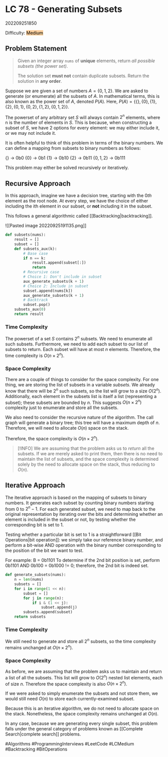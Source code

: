 
# LC 78 - Generating Subsets
202209251850

Difficulty: <mark style="background: #FFB86CA6;">Medium</mark>

## Problem Statement
>Given an integer array `nums` of **unique** elements, return _all possible subsets (the power set)_.
>
>The solution set **must not** contain duplicate subsets. Return the solution in **any order**.

Suppose we are given a set of numbers $A = \{0, 1, 2\}$. We are asked to generate (or enumerate) all the subsets of $A$. In mathematical terms, this is also known as the power set of $A$, denoted $P(A)$. Here, $P(A) = \{\{\}, \{0\}, \{1\}, \{2\}, \{0, 1\}, \{0, 2\}, \{1, 2\}, \{0, 1, 2\}\}$.

The powerset of any arbitrary set $S$ will always contain $2^n$ elements, where n is the number of elements in $S$. This is because, when constructing a subset of $S$, we have 2 options for every element: we may either include it, or we may not include it.

It is often helpful to think of this problem in terms of the binary numbers. We can define a mapping from subsets to binary numbers as follows:

$\{\}$ -> 0b0
$\{0\}$ -> 0b1
$\{1\}$ -> 0b10
$\{2\}$ -> 0b11
$\{0, 1, 2\}$ -> 0b111

This problem may either be solved recursively or iteratively.

## Recursive Approach
In this approach, imagine we have a decision tree, starting with the $0th$ element as the root node. At every step, we have the choice of either including the ith element in our subset, or **not** including it in the subset.

This follows a general algorithmic called [[Backtracking|backtracking]].

![[Pasted image 20220925191135.png]]

```python
def subsets(nums):
    result = []
    subset = []
    def subsets_aux(k):
        # Base case
        if n == k:
            result.append(subset[:])
            return
        # Recursive case
		# Choice 1: Don't include in subset
		aux_generate_subsets(k + 1)
		# Choice 2: Include in subset
		subset.append(nums[k])
		aux_generate_subsets(k + 1)
		# Backtrack
		subset.pop()
	subsets_aux(0)
    return result
```

### Time Complexity
The powerset of a set $S$ contains $2^n$ subsets. We need to enumerate all such subsets. Furthermore, we need to add each subset to our list of subsets to return. Each subset will have at most $n$ elements. Therefore, the time complexity is $O(n \times 2^n)$.

### Space Complexity
There are a couple of things to consider for the space complexity. For one thing, we are storing the list of subsets in a variable $subsets$. We already know that there will be $2^n$ such subsets, so the list will grow to a size $O(2^n)$. Additionally, each element in the subsets list is itself a list (representing a subset); these subsets are bounded by $n$. This suggests $O(n \times 2^n)$ complexity just to enumerate and store all the subsets.

We also need to consider the recursive nature of the algorithm. The call graph will generate a binary tree; this tree will have a maximum depth of $n$. Therefore, we will need to allocate $O(n)$ space on the stack.

Therefore, the space complexity is $O(n \times 2^n)$.  

> [!INFO]
> We are assuming that the problem asks us to *return* all the subsets. If we are merely asked to print them, then there is no need to maintain the list of subsets, and the space complexity is determined solely by the need to allocate space on the stack, thus reducing to $O(n)$.

## Iterative Approach
The iterative approach is based on the mapping of subsets to binary numbers. It generates each subset by counting binary numbers starting from 0 to $2^n - 1$. For each generated subset, we need to map back to the original representation by iterating over the bits and determining whether an element is included in the subset or not, by testing whether the corresponding bit is set to 1. 

Testing whether a particular bit is set to 1 is a straightforward [[Bit Operations|bit operation]]: we simply take our reference binary number, and perform a bit-wise AND operation with the binary number corresponding to the position of the bit we want to test.

For example:
B = 0b1101
To determine if the 2nd bit position is set, perform 0b1101 AND 0b100 = 0b1000 $!=$ 0; therefore, the 2nd bit is indeed set.

```python
def generate_subsets(nums):
    n = len(nums)
    subsets = []
    for i in range(1 << n):
        subset = []
        for j in range(n):
            if i & (1 << j):
                subset.append(j)
        subsets.append(subset)
    return subsets
```

### Time Complexity
We still need to generate and store all $2^n$ subsets, so the time complexity remains unchanged at $O(n \times 2^n)$.

### Space Complexity
As before, we are assuming that the problem asks us to maintain and return a list of all the subsets. This list will grow to $O(2^n)$ nested list elements, each of size $n$. Therefore the space complexity is also $O(n \times 2^n)$. 

If we were asked to simply enumerate the subsets and not store them, we would still need $O(n)$ to store each currently-examined subset. 

Because this is an iterative algorithm, we do not need to allocate space on the stack. Nonetheless, the space complexity remains unchanged at $O(n)$.

In any case, because we are generating every single subset, this problem falls under the general category of problems known as [[Complete Search|complete search]] problems.

#Algorithms 
#ProgrammingInterviews 
#LeetCode
#LCMedium
#Backtracking
#BitOperations